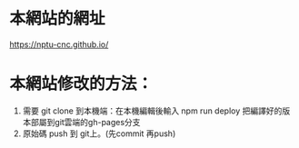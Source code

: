 # 本網站的網址
https://nptu-cnc.github.io/

# 本網站修改的方法：

1. 需要 git clone 到本機端：在本機編輯後輸入 npm run deploy 把編譯好的版本部屬到git雲端的gh-pages分支
2. 原始碼 push 到 git上。(先commit 再push)
